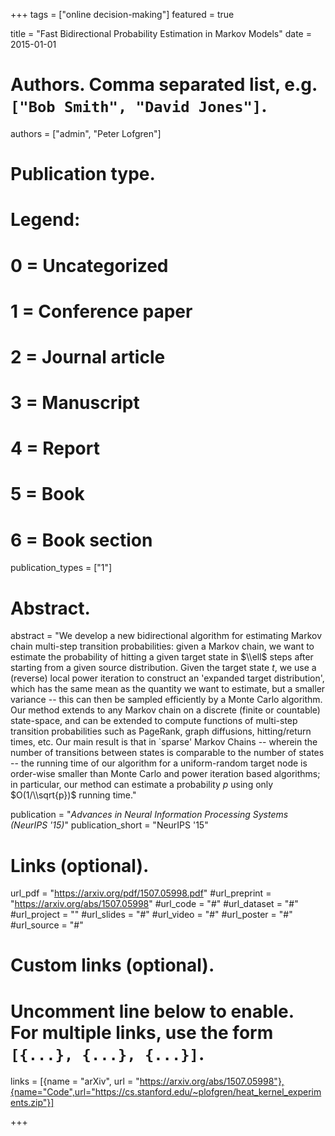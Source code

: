 +++
tags = ["online decision-making"]
featured = true

title = "Fast Bidirectional Probability Estimation in Markov Models"
date = 2015-01-01

# Authors. Comma separated list, e.g. `["Bob Smith", "David Jones"]`.
authors = ["admin", "Peter Lofgren"]

# Publication type.
# Legend:
# 0 = Uncategorized
# 1 = Conference paper
# 2 = Journal article
# 3 = Manuscript
# 4 = Report
# 5 = Book
# 6 = Book section
publication_types = ["1"]

# Abstract.
abstract = "We develop a new bidirectional algorithm for estimating Markov chain multi-step transition probabilities: given a Markov chain, we want to estimate the probability of hitting a given target state in $\\ell$ steps after starting from a given source distribution. Given the target state $t$, we use a (reverse) local power iteration to construct an 'expanded target distribution', which has the same mean as the quantity we want to estimate, but a smaller variance -- this can then be sampled efficiently by a Monte Carlo algorithm. Our method extends to any Markov chain on a discrete (finite or countable) state-space, and can be extended to compute functions of multi-step transition probabilities such as PageRank, graph diffusions, hitting/return times, etc. Our main result is that in `sparse' Markov Chains -- wherein the number of transitions between states is comparable to the number of states -- the running time of our algorithm for a uniform-random target node is order-wise smaller than Monte Carlo and power iteration based algorithms; in particular, our method can estimate a probability $p$ using only $O(1/\\sqrt{p})$ running time."


publication = "*Advances in Neural Information Processing Systems (NeurIPS '15)*"
publication_short = "NeurIPS '15"

# Links (optional).
url_pdf = "https://arxiv.org/pdf/1507.05998.pdf"
#url_preprint = "https://arxiv.org/abs/1507.05998"
#url_code = "#"
#url_dataset = "#"
#url_project = ""
#url_slides = "#"
#url_video = "#"
#url_poster = "#"
#url_source = "#"

# Custom links (optional).
#   Uncomment line below to enable. For multiple links, use the form `[{...}, {...}, {...}]`.
links = [{name = "arXiv", url = "https://arxiv.org/abs/1507.05998"},{name="Code",url="https://cs.stanford.edu/~plofgren/heat_kernel_experiments.zip"}]

+++

